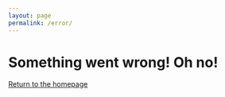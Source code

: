 ```yaml
---
layout: page
permalink: /error/
---
```


# Something went wrong! Oh no!

<a href="/">Return to the homepage</a>
